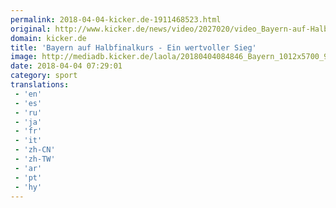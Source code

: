 ```yaml
---
permalink: 2018-04-04-kicker.de-1911468523.html
original: http://www.kicker.de/news/video/2027020/video_Bayern-auf-Halbfinalkurs--Ein-wertvoller-Sieg.html#omrss
domain: kicker.de
title: 'Bayern auf Halbfinalkurs - Ein wertvoller Sieg'
image: http://mediadb.kicker.de/laola/20180404084846_Bayern_1012x5700_942x530.jpg
date: 2018-04-04 07:29:01
category: sport
translations: 
 - 'en'
 - 'es'
 - 'ru'
 - 'ja'
 - 'fr'
 - 'it'
 - 'zh-CN'
 - 'zh-TW'
 - 'ar'
 - 'pt'
 - 'hy'
---
```


